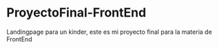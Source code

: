 # ProyectoFinal-FrontEnd
Landingpage para un kinder, este es mi proyecto final para la materia de FrontEnd
